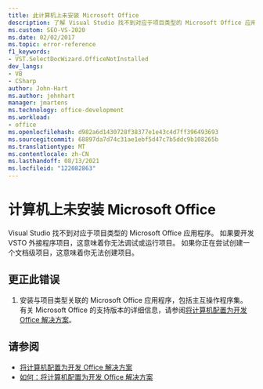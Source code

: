 ```yaml
---
title: 此计算机上未安装 Microsoft Office
description: 了解 Visual Studio 找不到对应于项目类型的 Microsoft Office 应用程序时要执行的操作。
ms.custom: SEO-VS-2020
ms.date: 02/02/2017
ms.topic: error-reference
f1_keywords:
- VST.SelectDocWizard.OfficeNotInstalled
dev_langs:
- VB
- CSharp
author: John-Hart
ms.author: johnhart
manager: jmartens
ms.technology: office-development
ms.workload:
- office
ms.openlocfilehash: d982a6d1430728f38377e1e43c4d7ff396493693
ms.sourcegitcommit: 68897da7d74c31ae1ebf5d47c7b5ddc9b108265b
ms.translationtype: MT
ms.contentlocale: zh-CN
ms.lasthandoff: 08/13/2021
ms.locfileid: "122082863"
---
```

# <a name="microsoft-office-is-not-installed-on-the-computer"></a>计算机上未安装 Microsoft Office
  Visual Studio 找不到对应于项目类型的 Microsoft Office 应用程序。 如果要开发 VSTO 外接程序项目，这意味着你无法调试或运行项目。 如果你正在尝试创建一个文档级项目，这意味着你无法创建项目。

## <a name="to-correct-the-error"></a>更正此错误

1. 安装与项目类型关联的 Microsoft Office 应用程序，包括主互操作程序集。 有关 Microsoft Office 的支持版本的详细信息，请参阅[将计算机配置为开发 Office 解决方案](../vsto/configuring-a-computer-to-develop-office-solutions.md)。

## <a name="see-also"></a>请参阅
- [将计算机配置为开发 Office 解决方案](../vsto/configuring-a-computer-to-develop-office-solutions.md)
- [如何：将计算机配置为开发 Office 解决方案](../vsto/how-to-configure-a-computer-to-develop-office-solutions.md)
